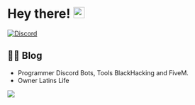 
# Hey there! <img src="https://media.giphy.com/media/hvRJCLFzcasrR4ia7z/giphy.gif" width="25px">


[![Discord](https://cdn.discordapp.com/attachments/929423481463009381/970839261748285460/LOGO_SIN_FONDO.png)](https://discord.gg/aMYzXEMt4c)


## 👨‍💻 Blog

- Programmer Discord Bots, Tools BlackHacking and FiveM.
- Owner Latins Life

![](https://cdn.discordapp.com/attachments/929423481463009381/970839261748285460/LOGO_SIN_FONDO.png)
